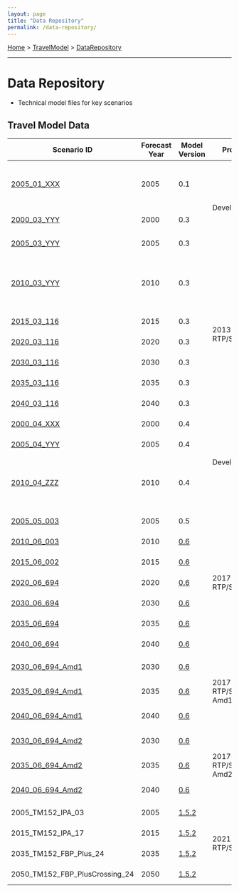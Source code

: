 ```yaml
---
layout: page
title: "Data Repository"
permalink: /data-repository/
---
```


[Home](https://github.com/BayAreaMetro/modeling-website/wiki) > [TravelModel](https://github.com/BayAreaMetro/modeling-website/wiki/TravelModel) > [DataRepository](http://data.mtc.ca.gov/data-repository/)

---

# Data Repository

* Technical model files for key scenarios

## Travel Model Data


<table>
  <thead>
    <tr>
      <th>Scenario ID</th>
      <th>Forecast Year</th>
      <th>Model Version</th>
      <th>Project</th>
      <th width="20%">Land Use</th>
      <th>Networks</th>
      <th>Sample</th>
      <th>Notes</th>
    </tr>
  </thead>
  <tbody>
    <tr>
      <!-- These links are broken -- delete -->
      <td> <a href="https://mtcdrive.box.com/v/tm1-2005_01_XXX">2005_01_XXX</a> </td>
      <td> 2005 </td>
      <td> 0.1 </td>
      <td rowspan=3> Development </td>
      <td rowspan=3> Projections 2009 </td>
      <td> Year 2006 </td>
      <td> 100 pct </td>
      <td> Second round of calibration and validation </td>
    </tr>
    <tr>
      <td> <a href="https://mtcdrive.box.com/v/tm1-2000_03_YYY">2000_03_YYY</a> </td>
      <td> 2000 </td>
      <td> 0.3 </td>
      <td> Year 2000 </td>
      <td> 100 pct </td>
      <td rowspan=2> Third round of calibration and validation </td>
    </tr>
    <tr>
      <td> <a href="https://mtcdrive.box.com/v/tm1-2005_03_YYY">2005_03_YYY</a> </td>
      <td> 2005 </td>
      <td> 0.3 </td>
      <td> Year 2006 </td>
      <td> 100 pct </td>
    </tr>
    <tr>
      <!-- 2013 RTP/SCS -->
      <td> <a href="https://mtcdrive.box.com/v/2010-03-YYY">2010_03_YYY</a> </td>
      <td> 2010 </td>
      <td> 0.3 </td>
      <td rowspan=6> 2013 RTP/SCS </td>
      <td> <a href="https://mtcdrive.box.com/s/5s2xevqdhhv41gj5is1o13wfhrogvfe9">2013 RTP/SCS "Focused Growth" scenario</a> </td>
      <td> Year 2010 </td>
      <td> 100 pct </td>
      <td> Land use data reflects 2010 census results </td>
    </tr>
    <tr>
      <td> <a href="https://mtcdrive.box.com/v/2015-03-116">2015_03_116</a> </td>
      <td> 2015 </td>
      <td> 0.3 </td>
      <td rowspan=5> <a href="https://github.com/BayAreaMetro/modeling-website/wiki/PlanBayArea">PlanBayArea</a> </td>
      <td> Year 2015 </td>
      <td> 50 pct </td>
      <td rowspan=5> Adopted 2013 RTP/SCS </td>
    </tr>
    <tr>
      <td> <a href="https://mtcdrive.box.com/v/2020-03-116">2020_03_116</a> </td>
      <td> 2020 </td>
      <td> 0.3 </td>
      <td> Year 2020 </td>
      <td> 50 pct </td>
    </tr>
    <tr>
      <td> <a href="https://mtcdrive.box.com/v/2030-03-116">2030_03_116</a> </td>
      <td> 2030 </td>
      <td> 0.3 </td>
      <td> Year 2030 </td>
      <td> 50 pct </td>
    </tr>
    <tr>
      <td> <a href="https://mtcdrive.box.com/v/2035-03-116">2035_03_116</a> </td>
      <td> 2035 </td>
      <td> 0.3 </td>
      <td> Year 2035 </td>
      <td> 50 pct </td>
    </tr>
    <tr>
      <td> <a href="https://mtcdrive.box.com/v/2040-03-116">2040_03_116</a> </td>
      <td> 2040 </td>
      <td> 0.3 </td>
      <td> Year 2040 </td>
      <td> 50 pct </td>
    </tr>
    <tr>
      <!-- v04 Development -->
      <td> <a href="https://mtcdrive.box.com/v/2000-04-XXX">2000_04_XXX</a> </td>
      <td> 2000 </td>
      <td> 0.4 </td>
      <td rowspan=3> Development </td>
      <td rowspan=2> Projections 2009 </td>
      <td> Year 2000 </td>
      <td> 100 pct </td>
      <td rowspan=3> <a href="http://data.mtc.ca.gov/wiki_pages/ComparisonAndValidationPresentationVersion04/" target="_blank" title="Comparison PPT">Comparison to Version 0.3</a> </td>
    </tr>
    <tr>
      <td> <a href="https://mtcdrive.box.com/v/2005-04-YYY">2005_04_YYY</a> </td>
      <td> 2005 </td>
      <td> 0.4 </td>
      <td> Year 2006 </td>
      <td> 100 pct </td>
    </tr>
    <tr>
      <td> <a href="https://mtcdrive.box.com/v/2010-04-ZZZ">2010_04_ZZZ</a> </td>
      <td> 2010 </td>
      <td> 0.4 </td>
      <td> <a href="http://mtcgis.mtc.ca.gov/foswiki/pub/Main/Documents/2012_01_05_RELEASE_Second_Round_Travel_Model_Technical_Summary.pdf" target="_blank" title="Second Round Scenario Analysis Results, RTP 2013"> 2013 RTP/SCS "Focused Growth" scenario</a> with age distribution correction </td>
      <td> Year 2010 </td>
      <td> 100 pct </td>
    </tr>
    <tr>
      <!-- 2017 RTP/SCS -->
      <td> <a href="https://mtcdrive.box.com/v/pba2040-2005-05-003">2005_05_003</a> </td>
      <td> 2005 </td>
      <td> 0.5 </td>
      <td rowspan=7> 2017 RTP/SCS </td>
      <td rowspan=13> <a href="https://github.com/BayAreaMetro/modeling-website/wiki/PlanBayArea2040">PlanBayArea2040</a> </td>
      <td> Year 2006 </td>
      <td> 100 pct </td>
      <td rowspan=7> Adopted 2017 RTP/SCS </td>
    </tr>
    <tr>
      <td> <a href="https://mtcdrive.box.com/v/pba2040-2010-06-003">2010_06_003</a> </td>
      <td> 2010 </td>
      <td> <a href="https://github.com/BayAreaMetro/modeling-website/wiki/TravelModelOneV06">0.6</a> </td>
      <td> Year 2010 </td>
      <td> 100 pct </td>
    </tr>
    <tr>
      <td> <a href="https://mtcdrive.box.com/v/pba2040-2015-06-002">2015_06_002</a> </td>
      <td> 2015 </td>
      <td> <a href="https://github.com/BayAreaMetro/modeling-website/wiki/TravelModelOneV06">0.6</a> </td>
      <td> Year 2015 </td>
      <td> 50 pct </td>
    </tr>
    <tr>
      <td> <a href="https://mtcdrive.box.com/v/pba2040-2020-06-694">2020_06_694</a> </td>
      <td> 2020 </td>
      <td> <a href="https://github.com/BayAreaMetro/modeling-website/wiki/TravelModelOneV06">0.6</a> </td>
      <td> Year 2020 </td>
      <td> 50 pct </td>
    </tr>
    <tr>
      <td> <a href="https://mtcdrive.box.com/v/pba2040-2030-06-694">2030_06_694</a> </td>
      <td> 2030 </td>
      <td> <a href="https://github.com/BayAreaMetro/modeling-website/wiki/TravelModelOneV06">0.6</a> </td>
      <td> Year 2030 </td>
      <td> 50 pct </td>
    </tr>
    <tr>
      <td> <a href="https://mtcdrive.box.com/v/pba2040-2035-06-694">2035_06_694</a> </td>
      <td> 2035 </td>
      <td> <a href="https://github.com/BayAreaMetro/modeling-website/wiki/TravelModelOneV06">0.6</a> </td>
      <td> Year 2035 </td>
      <td> 50 pct </td>
    </tr>
    <tr>
      <td> <a href="https://mtcdrive.box.com/v/pba2040-2040-06-694">2040_06_694</a> </td>
      <td> 2040 </td>
      <td> <a href="https://github.com/BayAreaMetro/modeling-website/wiki/TravelModelOneV06">0.6</a> </td>
      <td> Year 2040 </td>
      <td> 50 pct </td>
    </tr>
  <tr>
    <!-- 2017 RTP/SCS Amendment 1 -->
    <td> <a href="https://mtcdrive.box.com/v/pba2040-2030-06-694-Amd1">2030_06_694_Amd1</a> </td>
    <td> 2030 </td>
    <td> <a href="https://github.com/BayAreaMetro/modeling-website/wiki/TravelModelOneV06">0.6</a> </td>
    <td rowspan=3> 2017 RTP/SCS Amd1</td>
    <td> Year 2030 </td>
    <td> 50 pct </td>
    <td rowspan=3> <a href="https://mtc.ca.gov/sites/default/files/PBA%202040%20Amendment_SR-Draf%20Amendment.pdf">Amendment 1 to Plan Bay Area 2040 - Highway 101 Managed Lanes</a> </td>
  </tr>
  <tr>
    <td> <a href="https://mtcdrive.box.com/v/pba2040-2035-06-694-Amd1">2035_06_694_Amd1</a> </td>
    <td> 2035 </td>
    <td> <a href="https://github.com/BayAreaMetro/modeling-website/wiki/TravelModelOneV06">0.6</a> </td>
    <td> Year 2035 </td>
    <td> 50 pct </td>
  </tr>
  <tr>
    <td> <a href="https://mtcdrive.box.com/v/pba2040-2040-06-694-Amd1">2040_06_694_Amd1</a> </td>
    <td> 2040 </td>
    <td> <a href="https://github.com/BayAreaMetro/modeling-website/wiki/TravelModelOneV06">0.6</a> </td>
    <td> Year 2040 </td>
    <td> 50 pct </td>
  </tr>
  <tr>
    <!-- 2017 RTP/SCS Amendment 2 -->
    <td> <a href="https://mtcdrive.box.com/v/pba2040-2030-06-694-Amd2">2030_06_694_Amd2</a> </td>
    <td> 2030 </td>
    <td> <a href="https://github.com/BayAreaMetro/modeling-website/wiki/TravelModelOneV06">0.6</a> </td>
    <td rowspan=3> 2017 RTP/SCS Amd2</td>
    <td> Year 2030 </td>
    <td> 50 pct </td>
    <td rowspan=3> <a href="https://mtc.ca.gov/sites/default/files/Final%20PBA%202040%20Amendment_I-680%20Amendment.pdf">Amendment 2 to Plan Bay Area 2040 - I-680 Express Lanes Gap Closure</a> </td>
  </tr>
  <tr>
    <td> <a href="https://mtcdrive.box.com/v/pba2040-2035-06-694-Amd2">2035_06_694_Amd2</a> </td>
    <td> 2035 </td>
    <td> <a href="https://github.com/BayAreaMetro/modeling-website/wiki/TravelModelOneV06">0.6</a> </td>
    <td> Year 2035 </td>
    <td> 50 pct </td>
  </tr>
  <tr>
    <td> <a href="https://mtcdrive.box.com/v/pba2040-2040-06-694-Amd2">2040_06_694_Amd2</a> </td>
    <td> 2040 </td>
    <td> <a href="https://github.com/BayAreaMetro/modeling-website/wiki/TravelModelOneV06">0.6</a> </td>
    <td> Year 2040 </td>
    <td> 50 pct </td>
  </tr>
  <tr>
  <!-- 2021 RTP/SCS Final Blueprint -->
    <td> 2005_TM152_IPA_03 </td>
    <td> 2005 </td>
    <td> <a href="https://github.com/BayAreaMetro/modeling-website/wiki/TravelModel1.5">1.5.2</a> </td>
    <td rowspan=4> 2021 RTP/SCS </td>
    <td> </td>
    <td> Year 2005 </td>
    <td> 50 pct </td>
    <td rowspan=4> <i>Data not available yet; land use data undergoing review</i> </td>
  </tr>
  <tr>
    <td> 2015_TM152_IPA_17 </td>
    <td> 2015 </td>
    <td> <a href="https://github.com/BayAreaMetro/modeling-website/wiki/TravelModel1.5">1.5.2</a> </td>
    <td> <a href="https://github.com/BayAreaMetro/petrale/tree/master/applications/travel_model_lu_inputs/2015">Census via petrale</a> </td>
    <td> Year 2015 </td>
    <td> 50 pct </td>
  </tr>
  <tr>
    <td> 2035_TM152_FBP_Plus_24 </td>
    <td> 2035 </td>
    <td> <a href="https://github.com/BayAreaMetro/modeling-website/wiki/TravelModel1.5">1.5.2</a> </td>
    <td rowspan=2> <a href="https://mtcdrive.box.com/v/pba-2050-tazdata">Final Blueprint</a> </td>
    <td> Year 2035 </td>
    <td> 50 pct </td>
  </tr>
  <tr>
    <td> 2050_TM152_FBP_PlusCrossing_24 </td>
    <td> 2050 </td>
    <td> <a href="https://github.com/BayAreaMetro/modeling-website/wiki/TravelModel1.5">1.5.2</a> </td>
    <td> Year 2050 </td>
    <td> 50 pct </td>
  </tr>
  </tbody>
</table>
